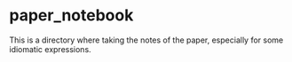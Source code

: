 # paper_notebook
This is a directory where taking the notes of the paper, especially for some idiomatic expressions.
